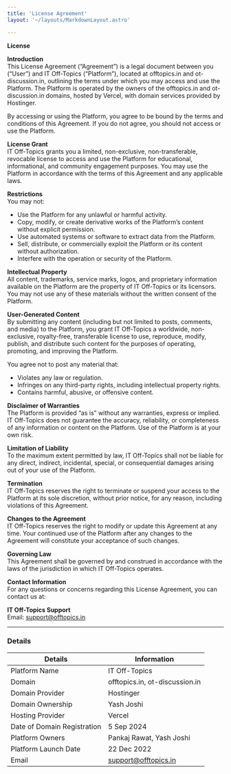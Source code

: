 ```yaml
---
title: 'License Agreement'
layout: '~/layouts/MarkdownLayout.astro'

---
```


**License**

**Introduction**  
This License Agreement (“Agreement”) is a legal document between you (“User”) and IT Off-Topics (“Platform”), located at offtopics.in and ot-discussion.in, outlining the terms under which you may access and use the Platform. The Platform is operated by the owners of the offtopics.in and ot-discussion.in domains, hosted by Vercel, with domain services provided by Hostinger.

By accessing or using the Platform, you agree to be bound by the terms and conditions of this Agreement. If you do not agree, you should not access or use the Platform.

**License Grant**  
IT Off-Topics grants you a limited, non-exclusive, non-transferable, revocable license to access and use the Platform for educational, informational, and community engagement purposes. You may use the Platform in accordance with the terms of this Agreement and any applicable laws.

**Restrictions**  
You may not:

- Use the Platform for any unlawful or harmful activity.
- Copy, modify, or create derivative works of the Platform’s content without explicit permission.
- Use automated systems or software to extract data from the Platform.
- Sell, distribute, or commercially exploit the Platform or its content without authorization.
- Interfere with the operation or security of the Platform.

**Intellectual Property**  
All content, trademarks, service marks, logos, and proprietary information available on the Platform are the property of IT Off-Topics or its licensors. You may not use any of these materials without the written consent of the Platform.

**User-Generated Content**  
By submitting any content (including but not limited to posts, comments, and media) to the Platform, you grant IT Off-Topics a worldwide, non-exclusive, royalty-free, transferable license to use, reproduce, modify, publish, and distribute such content for the purposes of operating, promoting, and improving the Platform.

You agree not to post any material that:

- Violates any law or regulation.
- Infringes on any third-party rights, including intellectual property rights.
- Contains harmful, abusive, or offensive content.

**Disclaimer of Warranties**  
The Platform is provided “as is” without any warranties, express or implied. IT Off-Topics does not guarantee the accuracy, reliability, or completeness of any information or content on the Platform. Use of the Platform is at your own risk.

**Limitation of Liability**  
To the maximum extent permitted by law, IT Off-Topics shall not be liable for any direct, indirect, incidental, special, or consequential damages arising out of your use of the Platform.

**Termination**  
IT Off-Topics reserves the right to terminate or suspend your access to the Platform at its sole discretion, without prior notice, for any reason, including violations of this Agreement.

**Changes to the Agreement**  
IT Off-Topics reserves the right to modify or update this Agreement at any time. Your continued use of the Platform after any changes to the Agreement will constitute your acceptance of such changes.

**Governing Law**  
This Agreement shall be governed by and construed in accordance with the laws of the jurisdiction in which IT Off-Topics operates.

**Contact Information**  
For any questions or concerns regarding this License Agreement, you can contact us at:

**IT Off-Topics Support**  
Email: support@offtopics.in  

---

### Details

| **Details**                       | **Information**                  |
|-----------------------------------|----------------------------------|
| Platform Name                     | IT Off-Topics                    |
| Domain                            | offtopics.in, ot-discussion.in   |
| Domain Provider                   | Hostinger                        |
| Domain Ownership                  | Yash Joshi                       |
| Hosting Provider                  | Vercel                          |
| Date of Domain Registration       | 5 Sep 2024                       |
| Platform Owners                   | Pankaj Rawat, Yash Joshi       |
| Platform Launch Date              | 22 Dec 2022                     |
| Email                             | support@offtopics.in            |

